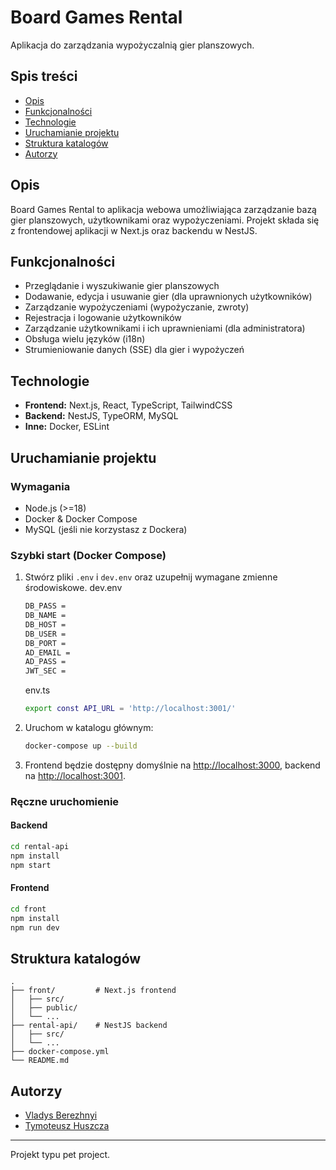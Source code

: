 # Board Games Rental

Aplikacja do zarządzania wypożyczalnią gier planszowych.

## Spis treści

- [Opis](#opis)
- [Funkcjonalności](#funkcjonalności)
- [Technologie](#technologie)
- [Uruchamianie projektu](#uruchamianie-projektu)
- [Struktura katalogów](#struktura-katalogów)
- [Autorzy](#autor)

## Opis

Board Games Rental to aplikacja webowa umożliwiająca zarządzanie bazą gier planszowych, użytkownikami oraz wypożyczeniami. Projekt składa się z frontendowej aplikacji w Next.js oraz backendu w NestJS.

## Funkcjonalności

- Przeglądanie i wyszukiwanie gier planszowych
- Dodawanie, edycja i usuwanie gier (dla uprawnionych użytkowników)
- Zarządzanie wypożyczeniami (wypożyczanie, zwroty)
- Rejestracja i logowanie użytkowników
- Zarządzanie użytkownikami i ich uprawnieniami (dla administratora)
- Obsługa wielu języków (i18n)
- Strumieniowanie danych (SSE) dla gier i wypożyczeń

## Technologie

- **Frontend:** Next.js, React, TypeScript, TailwindCSS
- **Backend:** NestJS, TypeORM, MySQL
- **Inne:** Docker, ESLint

## Uruchamianie projektu

### Wymagania

- Node.js (>=18)
- Docker & Docker Compose
- MySQL (jeśli nie korzystasz z Dockera)

### Szybki start (Docker Compose)

1. Stwórz pliki `.env` i `dev.env` oraz uzupełnij wymagane zmienne środowiskowe.
   dev.env
   ```sh
   DB_PASS = 
   DB_NAME = 
   DB_HOST = 
   DB_USER = 
   DB_PORT = 
   AD_EMAIL = 
   AD_PASS = 
   JWT_SEC = 
   ```
   env.ts
   ```sh
   export const API_URL = 'http://localhost:3001/'
   ```
3. Uruchom w katalogu głównym:

   ```sh
   docker-compose up --build
   ```

4. Frontend będzie dostępny domyślnie na [http://localhost:3000](http://localhost:3000), backend na [http://localhost:3001](http://localhost:3001).

### Ręczne uruchomienie

#### Backend

```sh
cd rental-api
npm install
npm start
```

#### Frontend

```sh
cd front
npm install
npm run dev
```

## Struktura katalogów

```
.
├── front/         # Next.js frontend
│   ├── src/
│   ├── public/
│   └── ...
├── rental-api/    # NestJS backend
│   ├── src/
│   └── ...
├── docker-compose.yml
└── README.md
```

## Autorzy

- [Vladys Berezhnyi](https://github.com/WladekBBC)
- [Tymoteusz Huszcza](https://github.com/TymoteuszMH)

---

Projekt typu pet project.
